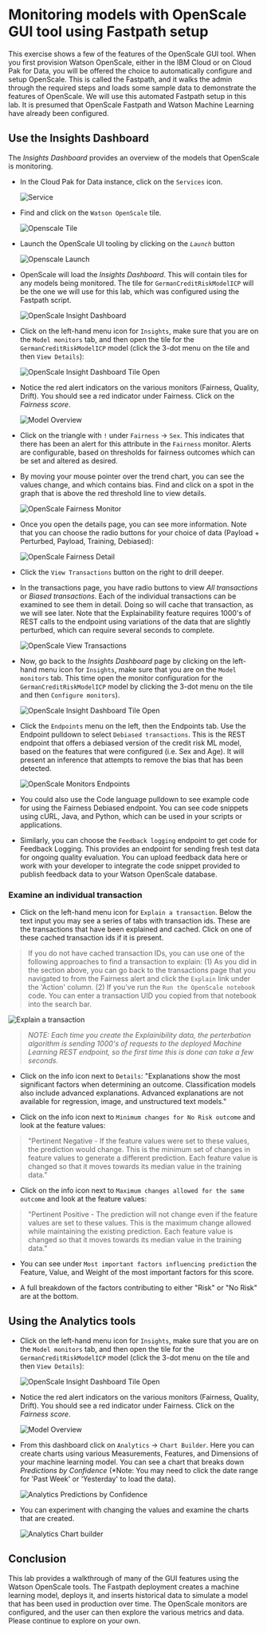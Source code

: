 # Monitoring models with OpenScale GUI tool using Fastpath setup

This exercise shows a few of the features of the OpenScale GUI tool. When you first provision Watson OpenScale, either in the IBM Cloud or on Cloud Pak for Data, you will be offered the choice to automatically configure and setup OpenScale. This is called the Fastpath, and it walks the admin through the required steps and loads some sample data to demonstrate the features of OpenScale. We will use this automated Fastpath setup in this lab.
It is presumed that OpenScale Fastpath and Watson Machine Learning have already been configured.

## Use the Insights Dashboard

The *Insights Dashboard* provides an overview of the models that OpenScale is monitoring.

* In the Cloud Pak for Data instance, click on the `Services` icon.

  ![Service](../.gitbook/assets/images/navigation/services.png)

* Find and click on the `Watson OpenScale` tile.

  ![Openscale Tile](../.gitbook/assets/images/openscale/services-wos-tile.png)

* Launch the OpenScale UI tooling by clicking on the *`Launch`* button

  ![Openscale Launch](../.gitbook/assets/images/openscale/services-wos-launch.png)

* OpenScale will load the *Insights Dashboard*. This will contain tiles for any models being monitored. The tile for `GermanCreditRiskModelICP` will be the one we will use for this lab, which was configured using the Fastpath script.

  ![OpenScale Insight Dashboard](../.gitbook/assets/images/openscale/openscale-insights-dashboard.png)

* Click on the left-hand menu icon for `Insights`, make sure that you are on the `Model monitors` tab, and then open the tile for the `GermanCreditRiskModelICP` model (click the 3-dot menu on the tile and then `View Details`):

  ![OpenScale Insight Dashboard Tile Open](../.gitbook/assets/images/openscale/openscale-fp-model-viewdetails.png)

* Notice the red alert indicators on the various monitors (Fairness, Quality, Drift). You should see a red indicator under Fairness. Click on the *Fairness score*.

  ![Model Overview](../.gitbook/assets/images/openscale/openscale-fp-model-overview.png)

* Click on the triangle with `!` under `Fairness` -> `Sex`. This indicates that there has been an alert for this attribute in the `Fairness` monitor. Alerts are configurable, based on thresholds for fairness outcomes which can be set and altered as desired.

* By moving your mouse pointer over the trend chart, you can see the values change, and which contains bias. Find and click on a spot in the graph that is above the red threshold line to view details.

  ![OpenScale Fairness Monitor](../.gitbook/assets/images/openscale/openscale-fp-model-fairnessgraph.png)

* Once you open the details page, you can see more information. Note that you can choose the radio buttons for your choice of data (Payload + Perturbed, Payload, Training, Debiased):

  ![OpenScale Fairness Detail](../.gitbook/assets/images/openscale/openscale-fp-fairness-detail.png)

* Click the `View Transactions` button on the right to drill deeper.

* In the transactions page, you have radio buttons to view *All transactions* or *Biased transactions*. Each of the individual transactions can be examined to see them in detail. Doing so will cache that transaction, as we will see later. Note that the Explainability feature requires 1000's of REST calls to the endpoint using variations of the data that are slightly perturbed, which can require several seconds to complete.

  ![OpenScale View Transactions](../.gitbook/assets/images/openscale/openscale-fp-fairness-transactions.png)

* Now, go back to the *Insights Dashboard* page by clicking on the left-hand menu icon for `Insights`, make sure that you are on the `Model monitors` tab. This time open the monitor configuration for the `GermanCreditRiskModelICP` model by clicking the 3-dot menu on the tile and then `Configure monitors`).

  ![OpenScale Insight Dashboard Tile Open](../.gitbook/assets/images/openscale/openscale-fp-model-viewmonitors.png)

* Click the `Endpoints` menu on the left, then the Endpoints tab. Use the Endpoint pulldown to select `Debiased transactions`. This is the REST endpoint that offers a debiased version of the credit risk ML model, based on the features that were configured (i.e. Sex and Age). It will present an inference that attempts to remove the bias that has been detected.

  ![OpenScale Monitors Endpoints](../.gitbook/assets/images/openscale/openscale-fp-endpoints.png)

* You could also use the Code language pulldown to see example code for using the Fairness Debiased endpoint. You can see code snippets using cURL, Java, and Python, which can be used in your scripts or applications.

* Similarly, you can choose the `Feedback logging` endpoint to get code for Feedback Logging. This provides an endpoint for sending fresh test data for ongoing quality evaluation. You can upload feedback data here or work with your developer to integrate the code snippet provided to publish feedback data to your Watson OpenScale database.

### Examine an individual transaction

* Click on the left-hand menu icon for `Explain a transaction`. Below the text input you may see a series of tabs with transaction ids. These are the transactions that have been explained and cached. Click on one of these cached transaction ids if it is present.

> If you do not have cached transaction IDs, you can use one of the following approaches to find a transaction to explain: (1) As you did in the section above, you can go back to the transactions page that you navigated to from the Fairness alert and click the `Explain` link under the 'Action' column.  (2) If you've run the `Run the OpenScale notebook` code. You can enter a transaction UID you copied from that notebook into the search bar.

  ![Explain a transaction](../.gitbook/assets/images/aios/OpenScaleExplainTransaction.png)

> *NOTE: Each time you create the Explainibility data, the perterbation algorithm is sending 1000's of requests to the deployed Machine Learning REST endpoint, so the first time this is done can take a few seconds.*

* Click on the info icon next to `Details`: "Explanations show the most significant factors when determining an outcome. Classification models also include advanced explanations. Advanced explanations are not available for regression, image, and unstructured text models."

* Click on the info icon next to `Minimum changes for No Risk outcome` and look at the feature values:

> "Pertinent Negative - If the feature values were set to these values, the prediction would change. This is the minimum set of changes in feature values to generate a different prediction. Each feature value is changed so that it moves towards its median value in the training data."

* Click on the info icon next to `Maximum changes allowed for the same outcome` and look at the feature values:

> "Pertinent Positive - The prediction will not change even if the feature values are set to these values. This is the maximum change allowed while maintaining the existing prediction. Each feature value is changed so that it moves towards its median value in the training data."

* You can see under `Most important factors influencing prediction` the Feature, Value, and Weight of the most important factors for this score.

* A full breakdown of the factors contributing to either "Risk" or "No Risk" are at the bottom.

## Using the Analytics tools

* Click on the left-hand menu icon for `Insights`, make sure that you are on the `Model monitors` tab, and then open the tile for the `GermanCreditRiskModelICP` model (click the 3-dot menu on the tile and then `View Details`):

  ![OpenScale Insight Dashboard Tile Open](../.gitbook/assets/images/openscale/openscale-fp-model-viewdetails.png)

* Notice the red alert indicators on the various monitors (Fairness, Quality, Drift). You should see a red indicator under Fairness. Click on the *Fairness score*.

  ![Model Overview](../.gitbook/assets/images/openscale/openscale-fp-model-overview.png)

* From this dashboard click on `Analytics` -> `Chart Builder`. Here you can create charts using various Measurements, Features, and Dimensions of your machine learning model. You can  see a chart that breaks down *Predictions by Confidence* (*Note: You may need to click the date range for 'Past Week' or 'Yesterday' to load the data).

  ![Analytics Predictions by Confidence](../.gitbook/assets/images/openscale/openscale-analytics-predictions-confidence.png)

* You can experiment with changing the values and examine the charts that are created.

  ![Analytics Chart builder](../.gitbook/assets/images/openscale/openscale-analytics-chart-builder-example.png)

## Conclusion

This lab provides a walkthrough of many of the GUI features using the Watson OpenScale tools. The Fastpath deployment creates a machine learning model, deploys it, and inserts historical data to simulate a model that has been used in production over time. The OpenScale monitors are configured, and the user can then explore the various metrics and data. Please continue to explore on your own.
